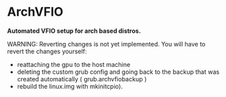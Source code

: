 # ArchVFIO
**Automated VFIO setup for arch based distros.**

WARNING: Reverting changes is not yet implemented. You will have to revert the changes yourself:

- reattaching the gpu to the host machine
- deleting the custom grub config and going back to the backup that was created automatically ( grub.archvfiobackup )
- rebuild the linux.img with mkinitcpio).
